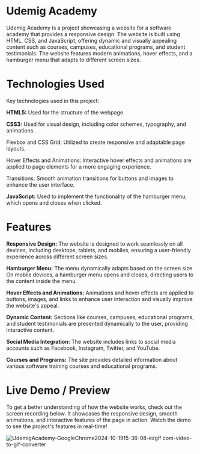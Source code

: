 # Udemig Academy 

Udemig Academy is a project showcasing a website for a software academy that provides a responsive design. The website is built using HTML, CSS, and JavaScript, offering dynamic and visually appealing content such as courses, campuses, educational programs, and student testimonials. The website features modern animations, hover effects, and a hamburger menu that adapts to different screen sizes.

# Technologies Used

Key technologies used in this project:

**HTML5:** Used for the structure of the webpage.

**CSS3:** Used for visual design, including color schemes, typography, and animations.

Flexbox and CSS Grid: Utilized to create responsive and adaptable page layouts.

Hover Effects and Animations: Interactive hover effects and animations are applied to page elements for a more engaging experience.

Transitions: Smooth animation transitions for buttons and images to enhance the user interface.

**JavaScript​:** Used to implement the functionality of the hamburger menu, which opens and closes when clicked.

# Features

**Responsive Design:** The website is designed to work seamlessly on all devices, including desktops, tablets, and mobiles, ensuring a user-friendly experience across different screen sizes.

**Hamburger Menu:** The menu dynamically adapts based on the screen size. On mobile devices, a hamburger menu opens and closes, directing users to the content inside the menu.

**Hover Effects and Animations:** Animations and hover effects are applied to buttons, images, and links to enhance user interaction and visually improve the website's appeal.

**Dynamic Content:** Sections like courses, campuses, educational programs, and student testimonials are presented dynamically to the user, providing interactive content.

**Social Media Integration:** The website includes links to social media accounts such as Facebook, Instagram, Twitter, and YouTube.

**Courses and Programs:** The site provides detailed information about various software training courses and educational programs.


# Live Demo / Preview

To get a better understanding of how the website works, check out the screen recording below. It showcases the responsive design, smooth animations, and interactive features of the page in action. Watch the demo to see the project's features in real-time!

![UdemigAcademy-GoogleChrome2024-10-1915-36-08-ezgif com-video-to-gif-converter](https://github.com/user-attachments/assets/4d90c77e-9c3b-4c32-b8c6-1ec5fb0ea43c)


